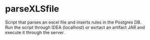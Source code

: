 # parseXLSfile
Script that parses an excel file and inserts rules in the Postgres DB.
<br/>
Run the script through IDEA (localhost) or exrtact an artifact JAR and execute it through the server.
